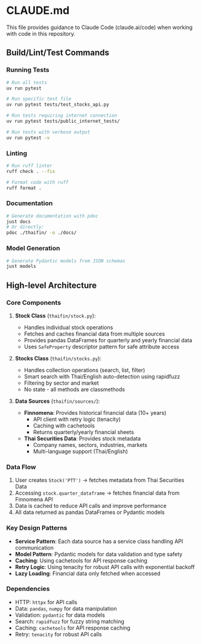 # CLAUDE.md

This file provides guidance to Claude Code (claude.ai/code) when working with code in this repository.

## Build/Lint/Test Commands

### Running Tests
```bash
# Run all tests
uv run pytest

# Run specific test file
uv run pytest tests/test_stocks_api.py

# Run tests requiring internet connection
uv run pytest tests/public_internet_tests/

# Run tests with verbose output
uv run pytest -v
```

### Linting
```bash
# Run ruff linter
ruff check . --fix

# Format code with ruff
ruff format .
```

### Documentation
```bash
# Generate documentation with pdoc
just docs
# Or directly:
pdoc ./thaifin/ -o ./docs/
```

### Model Generation
```bash
# Generate Pydantic models from JSON schemas
just models
```

## High-level Architecture

### Core Components

1. **Stock Class** (`thaifin/stock.py`): 
   - Handles individual stock operations
   - Fetches and caches financial data from multiple sources
   - Provides pandas DataFrames for quarterly and yearly financial data
   - Uses `SafeProperty` descriptor pattern for safe attribute access

2. **Stocks Class** (`thaifin/stocks.py`):
   - Handles collection operations (search, list, filter)
   - Smart search with Thai/English auto-detection using rapidfuzz
   - Filtering by sector and market
   - No state - all methods are classmethods

3. **Data Sources** (`thaifin/sources/`):
   - **Finnomena**: Provides historical financial data (10+ years)
     - API client with retry logic (tenacity)
     - Caching with cachetools
     - Returns quarterly/yearly financial sheets
   - **Thai Securities Data**: Provides stock metadata
     - Company names, sectors, industries, markets
     - Multi-language support (Thai/English)

### Data Flow

1. User creates `Stock('PTT')` → fetches metadata from Thai Securities Data
2. Accessing `stock.quarter_dataframe` → fetches financial data from Finnomena API
3. Data is cached to reduce API calls and improve performance
4. All data returned as pandas DataFrames or Pydantic models

### Key Design Patterns

- **Service Pattern**: Each data source has a service class handling API communication
- **Model Pattern**: Pydantic models for data validation and type safety
- **Caching**: Using cachetools for API response caching
- **Retry Logic**: Using tenacity for robust API calls with exponential backoff
- **Lazy Loading**: Financial data only fetched when accessed

### Dependencies

- HTTP: `httpx` for API calls
- Data: `pandas`, `numpy` for data manipulation
- Validation: `pydantic` for data models
- Search: `rapidfuzz` for fuzzy string matching
- Caching: `cachetools` for API response caching
- Retry: `tenacity` for robust API calls